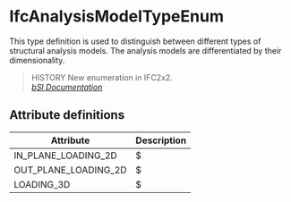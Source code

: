 IfcAnalysisModelTypeEnum
========================
This type definition is used to distinguish between different types of
structural analysis models. The analysis models are differentiated by their
dimensionality.  
  
> HISTORY  New enumeration in IFC2x2.  
[ _bSI
Documentation_](https://standards.buildingsmart.org/IFC/DEV/IFC4_2/FINAL/HTML/schema/ifcstructuralanalysisdomain/lexical/ifcanalysismodeltypeenum.htm)


Attribute definitions
---------------------
| Attribute            | Description   |
|----------------------|---------------|
| IN_PLANE_LOADING_2D  | $             |
| OUT_PLANE_LOADING_2D | $             |
| LOADING_3D           | $             |

